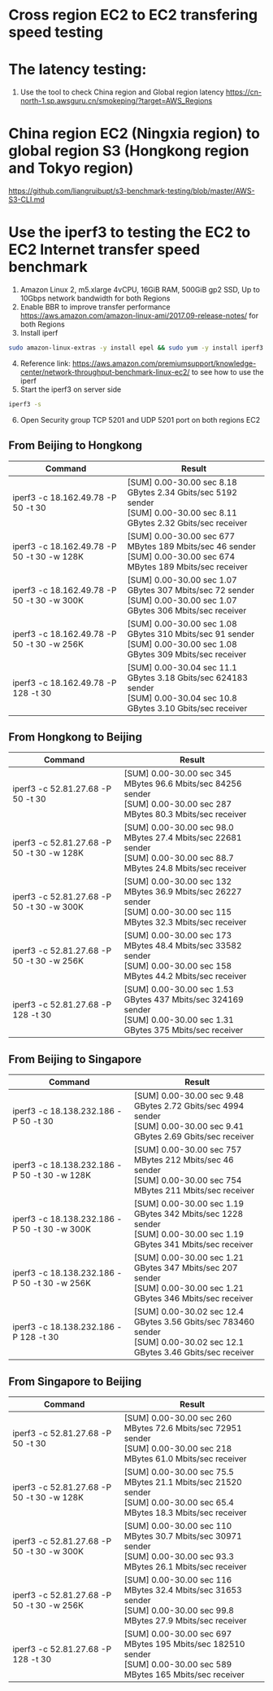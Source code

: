# Cross region EC2 to EC2 transfering speed testing

# The latency testing:
1. Use the tool to check China region and Global region latency
https://cn-north-1.sp.awsguru.cn/smokeping/?target=AWS_Regions

# China region EC2 (Ningxia region) to global region S3 (Hongkong region and Tokyo region)
https://github.com/liangruibupt/s3-benchmark-testing/blob/master/AWS-S3-CLI.md

# Use the iperf3 to testing the EC2 to EC2 Internet transfer speed benchmark

1. Amazon Linux 2, m5.xlarge 4vCPU, 16GiB RAM, 500GiB gp2 SSD, Up to 10Gbps network bandwidth for both Regions
2. Enable BBR to improve transfer performance https://aws.amazon.com/amazon-linux-ami/2017.09-release-notes/ for both Regions
3. Install iperf
```bash
sudo amazon-linux-extras -y install epel && sudo yum -y install iperf3
```
4. Reference link: https://aws.amazon.com/premiumsupport/knowledge-center/network-throughput-benchmark-linux-ec2/ to see how to use the iperf
5. Start the iperf3 on server side
```bash
iperf3 -s
```
6. Open Security group TCP 5201 and UDP 5201 port on both regions EC2

## From Beijing to Hongkong

| Command | Result |
| ------- | ------ |
| iperf3 -c 18.162.49.78 -P 50 -t 30 | [SUM]   0.00-30.00  sec  8.18 GBytes  2.34 Gbits/sec  5192   sender  </br>[SUM]   0.00-30.00  sec  8.11 GBytes  2.32 Gbits/sec  receiver |
| iperf3 -c 18.162.49.78 -P 50 -t 30 -w 128K | [SUM]   0.00-30.00  sec   677 MBytes   189 Mbits/sec   46  sender  </br> [SUM]   0.00-30.00  sec   674 MBytes   189 Mbits/sec    receiver |
| iperf3 -c 18.162.49.78 -P 50 -t 30 -w 300K | [SUM]   0.00-30.00  sec  1.07 GBytes   307 Mbits/sec   72  sender  </br> [SUM]   0.00-30.00  sec  1.07 GBytes   306 Mbits/sec   receiver |
| iperf3 -c 18.162.49.78 -P 50 -t 30 -w 256K | [SUM]   0.00-30.00  sec  1.08 GBytes   310 Mbits/sec   91  sender </br> [SUM]   0.00-30.00  sec  1.08 GBytes   309 Mbits/sec  receiver  |
| iperf3 -c 18.162.49.78 -P 128 -t 30 | [SUM]   0.00-30.04  sec  11.1 GBytes  3.18 Gbits/sec  624183  sender </br>  [SUM]   0.00-30.04  sec  10.8 GBytes  3.10 Gbits/sec   receiver |


## From Hongkong to Beijing

| Command | Result |
| ------- | ------ |
| iperf3 -c 52.81.27.68 -P 50 -t 30 | [SUM]   0.00-30.00  sec   345 MBytes  96.6 Mbits/sec  84256  sender </br> [SUM]   0.00-30.00  sec   287 MBytes  80.3 Mbits/sec   receiver |
| iperf3 -c 52.81.27.68 -P 50 -t 30 -w 128K | [SUM]   0.00-30.00  sec  98.0 MBytes  27.4 Mbits/sec  22681  sender </br>[SUM]   0.00-30.00  sec  88.7 MBytes  24.8 Mbits/sec  receiver |
| iperf3 -c 52.81.27.68 -P 50 -t 30 -w 300K | [SUM]   0.00-30.00  sec   132 MBytes  36.9 Mbits/sec  26227   sender </br> [SUM]   0.00-30.00  sec   115 MBytes  32.3 Mbits/sec  receiver |
| iperf3 -c 52.81.27.68 -P 50 -t 30 -w 256K | [SUM]   0.00-30.00  sec   173 MBytes  48.4 Mbits/sec  33582  sender </br> [SUM]   0.00-30.00  sec   158 MBytes  44.2 Mbits/sec  receiver  |
| iperf3 -c 52.81.27.68 -P 128 -t 30 | [SUM]   0.00-30.00  sec  1.53 GBytes   437 Mbits/sec  324169   sender </br> [SUM]   0.00-30.00  sec  1.31 GBytes   375 Mbits/sec  receiver |


## From Beijing to Singapore

| Command | Result |
| ------- | ------ |
| iperf3 -c 18.138.232.186 -P 50 -t 30 | [SUM]   0.00-30.00  sec  9.48 GBytes  2.72 Gbits/sec  4994  sender </br> [SUM]   0.00-30.00  sec  9.41 GBytes  2.69 Gbits/sec  receiver |
| iperf3 -c 18.138.232.186 -P 50 -t 30 -w 128K | [SUM]   0.00-30.00  sec   757 MBytes   212 Mbits/sec   46  sender </br> [SUM]   0.00-30.00  sec   754 MBytes   211 Mbits/sec    receiver |
| iperf3 -c 18.138.232.186 -P 50 -t 30 -w 300K | [SUM]   0.00-30.00  sec  1.19 GBytes   342 Mbits/sec  1228  sender </br>[SUM]   0.00-30.00  sec  1.19 GBytes   341 Mbits/sec   receiver |
| iperf3 -c 18.138.232.186 -P 50 -t 30 -w 256K | [SUM]   0.00-30.00  sec  1.21 GBytes   347 Mbits/sec  207  sender </br> [SUM]   0.00-30.00  sec  1.21 GBytes   346 Mbits/sec  receiver  |
| iperf3 -c 18.138.232.186 -P 128 -t 30 | [SUM]   0.00-30.02  sec  12.4 GBytes  3.56 Gbits/sec  783460   sender </br> [SUM]   0.00-30.02  sec  12.1 GBytes  3.46 Gbits/sec   receiver |


## From Singapore to Beijing

| Command | Result |
| ------- | ------ |
| iperf3 -c 52.81.27.68 -P 50 -t 30 | [SUM]   0.00-30.00  sec   260 MBytes  72.6 Mbits/sec  72951   sender </br> [SUM]   0.00-30.00  sec   218 MBytes  61.0 Mbits/sec  receiver |
| iperf3 -c 52.81.27.68 -P 50 -t 30 -w 128K | [SUM]   0.00-30.00  sec  75.5 MBytes  21.1 Mbits/sec  21520  sender </br> [SUM]   0.00-30.00  sec  65.4 MBytes  18.3 Mbits/sec   receiver |
| iperf3 -c 52.81.27.68 -P 50 -t 30 -w 300K | [SUM]   0.00-30.00  sec   110 MBytes  30.7 Mbits/sec  30971  sender </br> [SUM]   0.00-30.00  sec  93.3 MBytes  26.1 Mbits/sec  receiver |
| iperf3 -c 52.81.27.68 -P 50 -t 30 -w 256K |  [SUM]   0.00-30.00  sec   116 MBytes  32.4 Mbits/sec  31653  sender </br> [SUM]   0.00-30.00  sec  99.8 MBytes  27.9 Mbits/sec receiver |
| iperf3 -c 52.81.27.68 -P 128 -t 30 | [SUM]   0.00-30.00  sec   697 MBytes   195 Mbits/sec  182510   sender </br> [SUM]   0.00-30.00  sec   589 MBytes   165 Mbits/sec   receiver |
